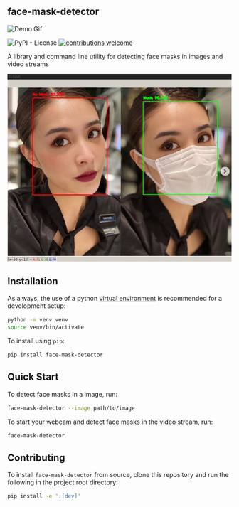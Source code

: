 face-mask-detector
----------------------

![Demo Gif](docs/assets/demo.gif)

![PyPI - License](https://img.shields.io/pypi/l/face-mask-detector?style=flat)
[![contributions welcome](https://img.shields.io/badge/contributions-welcome-brightgreen.svg?style=flat)](https://github.com/senofsky/face-mask-detector/issues)

A library and command line utility for detecting face masks in images and video streams

![Example Image](docs/assets/before-and-after-face-mask-detection-example.png)

Installation
---------------

As always, the use of a python [virtual
environment](https://docs.python.org/3/tutorial/venv.html) is recommended for a
development setup:

``` sh
python -m venv venv
source venv/bin/activate
```

To install using `pip`:

``` sh
pip install face-mask-detector
```

Quick Start
-------------

To detect face masks in a image, run:

```sh
face-mask-detector --image path/to/image
```

To start your webcam and detect face masks in the video stream, run:

```sh
face-mask-detector
```

Contributing
-------------
To install `face-mask-detector` from source, clone this repository and run the
following in the project root directory:

```sh
pip install -e '.[dev]'
```
